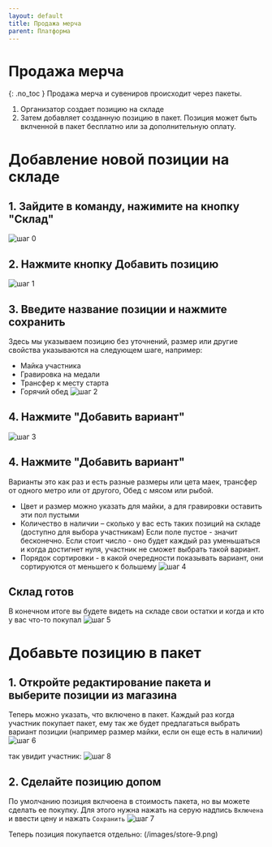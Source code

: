 ```yaml
---
layout: default
title: Продажа мерча
parent: Платформа
---
```


# Продажа мерча
{: .no_toc }
Продажа мерча и сувениров происходит через пакеты.
1.  Организатор создает позицию на складе
2.  Затем добавляет созданную позицию в пакет. Позиция может быть вклченной в пакет бесплатно или за дополнительную оплату.

# Добавление новой позиции на складе

## 1. Зайдите в команду, нажимите на кнопку "Склад"
![шаг 0](/images/store-0.png)


## 2. Нажмите кнопку Добавить позицию
![шаг 1](/images/store-1.png)

## 3. Введите название позиции и нажмите сохранить
Здесь мы указываем позицию без уточнений, размер или другие свойства указываются на следующем шаге, например:
* Майка участника
* Гравировка на медали
* Трансфер к месту старта
* Горячий обед
![шаг 2](/images/store-2.png)


## 4. Нажмите "Добавить вариант"

![шаг 3](/images/store-3.png)

## 4. Нажмите "Добавить вариант"
Варианты это как раз и есть разные размеры или цета маек, трансфер от одного метро или от другого, Обед с мясом или рыбой.
* Цвет и размер можно указать для майки, а для гравировки оставить эти пол пустыми
* Количество в наличии – сколько у вас есть таких позиций на складе (доступно для выбора участникам) Если поле пустое - значит бесконечно. Если стоит число - оно будет каждый раз уменьшаться и когда достигнет нуля, участник не сможет выбрать такой вариант.
* Порядок сортировки - в какой очередности показывать вариант, они сортируются от меньшего к большему
![шаг 4](/images/store-4.png)

## Склад готов
В конечном итоге вы будете видеть на складе свои остатки и когда и кто у вас что-то покупал
![шаг 5](/images/store-5.png)

# Добавьте позицию в пакет

## 1. Откройте редактирование пакета и выберите позиции из магазина
Теперь можно указать, что включено в пакет. Каждый раз когда участник покупает пакет, ему так же будет предлагаться выбрать вариант позиции (например размер майки, если он еще есть в наличии)
![шаг 6](/images/store-6.png)

так увидит участник:
![шаг 8](/images/store-8.png)

## 2. Сделайте позицию допом
По умолчанию позиция вклчюена в стоимость пакета, но вы можете сделать ее покупку.
Для этого нужна нажать на серую надпись ```Включена``` и ввести цену и нажать ```Сохранить```
![шаг 7](/images/store-7.png)

Теперь позиция покупается отдельно:
(/images/store-9.png)